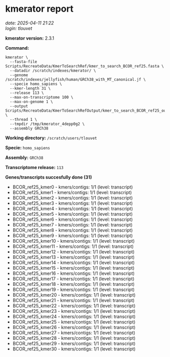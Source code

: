 # kmerator report
*date: 2025-04-11 21:22*  
*login: tlouvet*

**kmerator version:** 2.3.1

**Command:**

```
kmerator \
  --fasta-file Scripts/RecreateData/KmerToSearchRef/kmer_to_search_BCOR_ref25.fasta \
  --datadir /scratch/indexes/kmerator/ \
  --genome /scratch/indexes/jellyfish/human/GRCh38_with_MT_canonical.jf \
  --specie homo_sapiens \
  --kmer-length 31 \
  --release 113 \
  --max-on-transcriptome 100 \
  --max-on-genome 1 \
  --output Scripts/RecreateData/KmerToSearchRefOutput/kmer_to_search_BCOR_ref25_output \
  --thread 1 \
  --tmpdir /tmp/kmerator_4depp0g2 \
  --assembly GRCh38
```

**Working directory:** `/scratch/users/tlouvet`

**Specie:** `homo_sapiens`

**Assembly:** `GRCh38`

**Transcriptome release:** `113`

**Genes/transcripts succesfully done (31)**

- BCOR_ref25_kmer0 - kmers/contigs: 1/1 (level: transcript)
- BCOR_ref25_kmer1 - kmers/contigs: 1/1 (level: transcript)
- BCOR_ref25_kmer2 - kmers/contigs: 1/1 (level: transcript)
- BCOR_ref25_kmer3 - kmers/contigs: 1/1 (level: transcript)
- BCOR_ref25_kmer4 - kmers/contigs: 1/1 (level: transcript)
- BCOR_ref25_kmer5 - kmers/contigs: 1/1 (level: transcript)
- BCOR_ref25_kmer6 - kmers/contigs: 1/1 (level: transcript)
- BCOR_ref25_kmer7 - kmers/contigs: 1/1 (level: transcript)
- BCOR_ref25_kmer8 - kmers/contigs: 1/1 (level: transcript)
- BCOR_ref25_kmer9 - kmers/contigs: 1/1 (level: transcript)
- BCOR_ref25_kmer10 - kmers/contigs: 1/1 (level: transcript)
- BCOR_ref25_kmer11 - kmers/contigs: 1/1 (level: transcript)
- BCOR_ref25_kmer12 - kmers/contigs: 1/1 (level: transcript)
- BCOR_ref25_kmer13 - kmers/contigs: 1/1 (level: transcript)
- BCOR_ref25_kmer14 - kmers/contigs: 1/1 (level: transcript)
- BCOR_ref25_kmer15 - kmers/contigs: 1/1 (level: transcript)
- BCOR_ref25_kmer16 - kmers/contigs: 1/1 (level: transcript)
- BCOR_ref25_kmer17 - kmers/contigs: 1/1 (level: transcript)
- BCOR_ref25_kmer18 - kmers/contigs: 1/1 (level: transcript)
- BCOR_ref25_kmer19 - kmers/contigs: 1/1 (level: transcript)
- BCOR_ref25_kmer20 - kmers/contigs: 1/1 (level: transcript)
- BCOR_ref25_kmer21 - kmers/contigs: 1/1 (level: transcript)
- BCOR_ref25_kmer22 - kmers/contigs: 1/1 (level: transcript)
- BCOR_ref25_kmer23 - kmers/contigs: 1/1 (level: transcript)
- BCOR_ref25_kmer24 - kmers/contigs: 1/1 (level: transcript)
- BCOR_ref25_kmer25 - kmers/contigs: 1/1 (level: transcript)
- BCOR_ref25_kmer26 - kmers/contigs: 1/1 (level: transcript)
- BCOR_ref25_kmer27 - kmers/contigs: 1/1 (level: transcript)
- BCOR_ref25_kmer28 - kmers/contigs: 1/1 (level: transcript)
- BCOR_ref25_kmer29 - kmers/contigs: 1/1 (level: transcript)
- BCOR_ref25_kmer30 - kmers/contigs: 1/1 (level: transcript)

